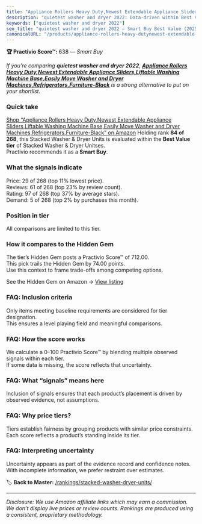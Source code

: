 ```yaml
---
title: "Appliance Rollers Heavy Duty,Newest Extendable Appliance Sliders,Liftable Washing Machine Base,Easily Move Washer and Dryer Machines,Refrigerators,Furniture-Black"
description: "quietest washer and dryer 2022: Data-driven within Best Value ranking using the Practivio Score™. Positioned by quality, value, demand, findability, momentum."
keywords: ["quietest washer and dryer 2022"]
seo_title: "quietest washer and dryer 2022 — Smart Buy Best Value (2025)"
canonicalURL: "/products/appliance-rollers-heavy-dutynewest-extendable-appliance-slidersliftable-washing-machine-baseeasily-move-washer-and-dryer-machinesrefrigeratorsfurniture-black-B0DJX36JDF/"
---
```


**🏆 Practivio Score™:** 638 — _Smart Buy_


*If you're comparing **quietest washer and dryer 2022**, **[Appliance Rollers Heavy Duty,Newest Extendable Appliance Sliders,Liftable Washing Machine Base,Easily Move Washer and Dryer Machines,Refrigerators,Furniture-Black](https://www.amazon.com/dp/B0DJX36JDF?tag=practivio-20)** is a strong alternative to put on your shortlist.*
### Quick take
[Shop “Appliance Rollers Heavy Duty,Newest Extendable Appliance Sliders,Liftable Washing Machine Base,Easily Move Washer and Dryer Machines,Refrigerators,Furniture-Black” on Amazon](https://www.amazon.com/dp/B0DJX36JDF?tag=practivio-20)
Holding rank **84 of 268**, this Stacked Washer & Dryer Units is evaluated within the **Best Value tier** of Stacked Washer & Dryer Unitses.  
Practivio recommends it as a **Smart Buy**.

### What the signals indicate
Price: 29 of 268 (top 11% lowest price).  
Reviews: 61 of 268 (top 23% by review count).  
Rating: 97 of 268 (top 37% by average stars).  
Demand: 5 of 268 (top 2% by purchases this month).

### Position in tier
All comparisons are limited to this tier.

### How it compares to the Hidden Gem
The tier’s Hidden Gem posts a Practivio Score™ of 712.00.  
This pick trails the Hidden Gem by 74.00 points.  
Use this context to frame trade-offs among competing options.  

See the Hidden Gem on Amazon → [View listing](https://www.amazon.com/dp/B095KG5FPT?tag=practivio-20)

### FAQ: Inclusion criteria
Only items meeting baseline requirements are considered for tier designation.  
This ensures a level playing field and meaningful comparisons.

### FAQ: How the score works
We calculate a 0–100 Practivio Score™ by blending multiple observed signals within each tier.  
If some data is missing, the score reflects that uncertainty.

### FAQ: What “signals” means here
Inclusion of signals ensures that each product’s placement is driven by observed evidence, not assumptions.

### FAQ: Why price tiers?
Tiers establish fairness by grouping products with similar price constraints.  
Each score reflects a product’s standing inside its tier.

### FAQ: Interpreting uncertainty
Uncertainty appears as part of the evidence record and confidence notes.  
With incomplete information, we prefer restraint over estimates.


🏷️ **Back to Master:** [/rankings/stacked-washer-dryer-units/](/rankings/stacked-washer-dryer-units/)

---
_Disclosure: We use Amazon affiliate links which may earn a commission. We don’t display live prices or review counts. Rankings are produced using a consistent, proprietary methodology._
